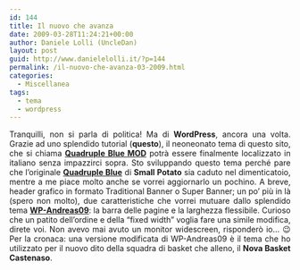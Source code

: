```yaml
---
id: 144
title: Il nuovo che avanza
date: 2009-03-28T11:24:21+00:00
author: Daniele Lolli (UncleDan)
layout: post
guid: http://www.danielelolli.it/?p=144
permalink: /il-nuovo-che-avanza-03-2009.html
categories:
  - Miscellanea
tags:
  - tema
  - wordpress
---
```

<p style="text-align: justify;">
  Tranquilli, non si parla di politica! Ma di <strong>WordPress</strong>, ancora una volta. Grazie ad uno splendido tutorial (<strong>questo</strong>), il neoneonato tema di questo sito, che si chiama <a title="Quadruple Blue MOD" href="http://www.danielelolli.it/progetti/vecchi-progetti/quadruple-blue-mod" target="_self"><strong>Quadruple Blue MOD</strong></a> potrà essere finalmente localizzato in italiano senza impazzirci sopra. Sto sviluppando questo tema perché pare che l&#8217;originale <a title="Quadruple Blue" href="https://themetix.com/quadruple-blue/" target="_blank"><strong>Quadruple Blue</strong></a> di <strong>Small Potato</strong> sia caduto nel dimenticatoio, mentre a me piace molto anche se vorrei aggiornarlo un pochino. A breve, header grafico in formato Traditional Banner o Super Banner; un po&#8217; più in là (spero non molto), due caratteristiche che vorrei mutuare dallo splendido tema <strong><a title="WP-Andreas09" href="http://andreasviklund.com/wordpress-themes/" target="_blank">WP-Andreas09</a></strong>: la barra delle pagine e la larghezza flessibile. Curioso che un patito dell&#8217;ordine e della &#8220;fixed width&#8221; voglia fare una simile modifica, direte voi. Non avevo mai avuto un monitor widescreen, risponderò io&#8230; 😉 Per la cronaca: una versione modificata di WP-Andreas09 è il tema che ho utilizzato per il nuovo dito della squadra di basket che alleno, il <strong>Nova Basket Castenaso</strong>.
</p>